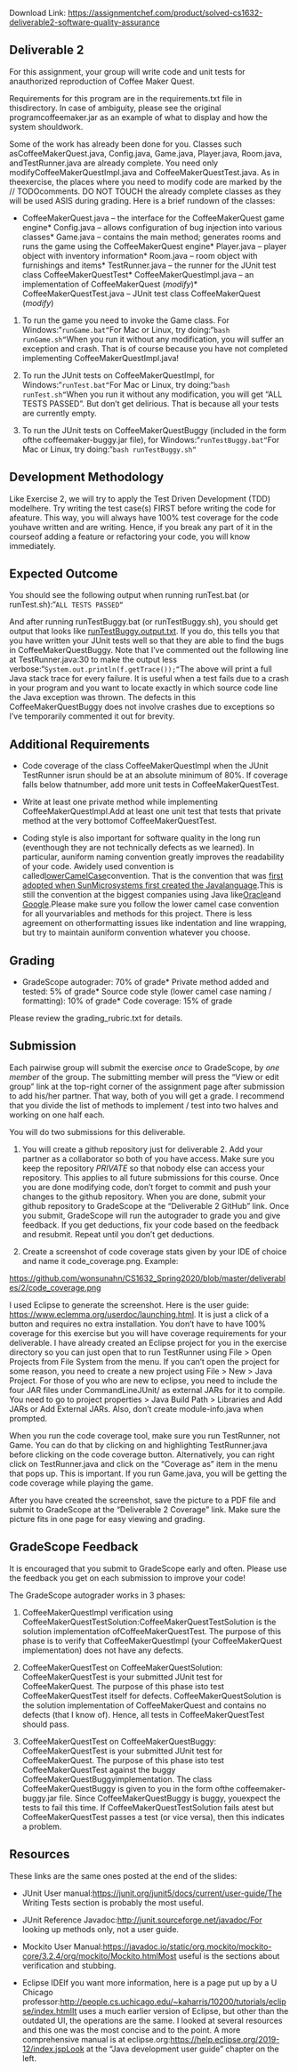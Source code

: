 Download Link: https://assignmentchef.com/product/solved-cs1632-deliverable2-software-quality-assurance
<br>
## Deliverable 2

For this assignment, your group will write code and unit tests for anauthorized reproduction of Coffee Maker Quest.

Requirements for this program are in the requirements.txt file in thisdirectory. In case of ambiguity, please see the original programcoffeemaker.jar as an example of what to display and how the system shouldwork.

Some of the work has already been done for you. Classes such asCoffeeMakerQuest.java, Config.java, Game.java, Player.java, Room.java, andTestRunner.java are already complete. You need only modifyCoffeeMakerQuestImpl.java and CoffeeMakerQuestTest.java. As in theexercise, the places where you need to modify code are marked by the // TODOcomments. DO NOT TOUCH the already complete classes as they will be used ASIS during grading. Here is a brief rundown of the classes:

* CoffeeMakerQuest.java – the interface for the CoffeeMakerQuest game engine* Config.java – allows configuration of bug injection into various classes* Game.java – contains the main method; generates rooms and runs the game using the CoffeeMakerQuest engine* Player.java – player object with inventory information* Room.java – room object with furnishings and items* TestRunner.java – the runner for the JUnit test class CoffeeMakerQuestTest* CoffeeMakerQuestImpl.java – an implementation of CoffeeMakerQuest (_modify_)* CoffeeMakerQuestTest.java – JUnit test class CoffeeMakerQuest (_modify_)

1. To run the game you need to invoke the Game class. For Windows:“`runGame.bat“`For Mac or Linux, try doing:“`bash runGame.sh“`When you run it without any modification, you will suffer an exception and crash. That is of course because you have not completed implementing CoffeeMakerQuestImpl.java!

1. To run the JUnit tests on CoffeeMakerQuestImpl, for Windows:“`runTest.bat“`For Mac or Linux, try doing:“`bash runTest.sh“`When you run it without any modification, you will get “ALL TESTS PASSED”. But don’t get delirious. That is because all your tests are currently empty.

1. To run the JUnit tests on CoffeeMakerQuestBuggy (included in the form ofthe coffeemaker-buggy.jar file), for Windows:“`runTestBuggy.bat“`For Mac or Linux, try doing:“`bash runTestBuggy.sh“`

## Development Methodology

Like Exercise 2, we will try to apply the Test Driven Development (TDD) modelhere. Try writing the test case(s) FIRST before writing the code for afeature. This way, you will always have 100% test coverage for the code youhave written and are writing. Hence, if you break any part of it in the courseof adding a feature or refactoring your code, you will know immediately.

## Expected Outcome

You should see the following output when running runTest.bat (or runTest.sh):“`ALL TESTS PASSED“`

And after running runTestBuggy.bat (or runTestBuggy.sh), you should get output that looks like [runTestBuggy.output.txt](runTestBuggy.output.txt). If you do, this tells you that you have written your JUnit tests well so that they are able to find the bugs in CoffeeMakerQuestBuggy. Note that I’ve commented out the following line at TestRunner.java:30 to make the output less verbose:“`System.out.println(f.getTrace());“`The above will print a full Java stack trace for every failure. It is useful when a test fails due to a crash in your program and you want to locate exactly in which source code line the Java exception was thrown. The defects in this CoffeeMakerQuestBuggy does not involve crashes due to exceptions so I’ve temporarily commented it out for brevity.

## Additional Requirements

* Code coverage of the class CoffeeMakerQuestImpl when the JUnit TestRunner isrun should be at an absolute minimum of 80%. If coverage falls below thatnumber, add more unit tests in CoffeeMakerQuestTest.

* Write at least one private method while implementing CoffeeMakerQuestImpl.Add at least one unit test that tests that private method at the very bottomof CoffeeMakerQuestTest.

* Coding style is also important for software quality in the long run (eventhough they are not technically defects as we learned). In particular, auniform naming convention greatly improves the readability of your code. Awidely used convention is called[lowerCamelCase](https://en.wikipedia.org/wiki/Naming_convention_(programming)#Java)convention. That is the convention that was [first adopted when SunMicrosystems first created the Javalanguage](https://www.oracle.com/technetwork/java/codeconventions-135099.html).This is still the convention at the biggest companies using Java like[Oracle](https://docs.oracle.com/javase/tutorial/java/nutsandbolts/variables.html)and [Google](https://google.github.io/styleguide/javaguide.html#s5-naming).Please make sure you follow the lower camel case convention for all yourvariables and methods for this project. There is less agreement on otherformatting issues like indentation and line wrapping, but try to maintain auniform convention whatever you choose.

## Grading

* GradeScope autograder: 70% of grade* Private method added and tested: 5% of grade* Source code style (lower camel case naming / formatting): 10% of grade* Code coverage: 15% of grade

Please review the grading_rubric.txt for details.

## Submission

Each pairwise group will submit the exercise *once* to GradeScope, by *one member* of the group. The submitting member will press the “View or edit group” link at the top-right corner of the assignment page after submission to add his/her partner. That way, both of you will get a grade. I recommend that you divide the list of methods to implement / test into two halves and working on one half each.

You will do two submissions for this deliverable.

1. You will create a github repository just for deliverable 2. Add your partner as a collaborator so both of you have access. Make sure you keep the repository *PRIVATE* so that nobody else can access your repository. This applies to all future submissions for this course. Once you are done modifying code, don’t forget to commit and push your changes to the github repository. When you are done, submit your github repository to GradeScope at the “Deliverable 2 GitHub” link. Once you submit, GradeScope will run the autograder to grade you and give feedback. If you get deductions, fix your code based on the feedback and resubmit. Repeat until you don’t get deductions.

1. Create a screenshot of code coverage stats given by your IDE of choice and name it code_coverage.png. Example:

https://github.com/wonsunahn/CS1632_Spring2020/blob/master/deliverables/2/code_coverage.png

I used Eclipse to generate the screenshot. Here is the user guide: https://www.eclemma.org/userdoc/launching.html. It is just a click of a button and requires no extra installation. You don’t have to have 100% coverage for this exercise but you will have coverage requirements for your deliverable. I have already created an Eclipse project for you in the exercise directory so you can just open that to run TestRunner using File &gt; Open Projects from File System from the menu. If you can’t open the project for some reason, you need to create a new project using File &gt; New &gt; Java Project. For those of you who are new to eclipse, you need to include the four JAR files under CommandLineJUnit/ as external JARs for it to compile. You need to go to project properties &gt; Java Build Path &gt; Libraries and Add JARs or Add External JARs. Also, don’t create module-info.java when prompted.

When you run the code coverage tool, make sure you run TestRunner, not Game. You can do that by clicking on and highlighting TestRunner.java before clicking on the code coverage button. Alternatively, you can right click on TestRunner.java and click on the “Coverage as” item in the menu that pops up. This is important. If you run Game.java, you will be getting the code coverage while playing the game.

After you have created the screenshot, save the picture to a PDF file and submit to GradeScope at the “Deliverable 2 Coverage” link. Make sure the picture fits in one page for easy viewing and grading.

## GradeScope Feedback

It is encouraged that you submit to GradeScope early and often. Please use the feedback you get on each submission to improve your code!

The GradeScope autograder works in 3 phases:

1. CoffeeMakerQuestImpl verification using CoffeeMakerQuestTestSolution:CoffeeMakerQuestTestSolution is the solution implementation ofCoffeeMakerQuestTest. The purpose of this phase is to verify that CoffeeMakerQuestImpl (your CoffeeMakerQuest implementation) does not have any defects.

1. CoffeeMakerQuestTest on CoffeeMakerQuestSolution: CoffeeMakerQuestTest is your submitted JUnit test for CoffeeMakerQuest. The purpose of this phase isto test CoffeeMakerQuestTest itself for defects. CoffeeMakerQuestSolution is the solution implementation of CoffeeMakerQuest and contains no defects (that I know of). Hence, all tests in CoffeeMakerQuestTest should pass.

1. CoffeeMakerQuestTest on CoffeeMakerQuestBuggy: CoffeeMakerQuestTest is your submitted JUnit test for CoffeeMakerQuest. The purpose of this phase isto test CoffeeMakerQuestTest against the buggy CoffeeMakerQuestBuggyimplementation. The class CoffeeMakerQuestBuggy is given to you in the form ofthe coffeemaker-buggy.jar file. Since CoffeeMakerQuestBuggy is buggy, youexpect the tests to fail this time. If CoffeeMakerQuestTestSolution fails atest but CoffeeMakerQuestTest passes a test (or vice versa), then this indicates a problem.

## Resources

These links are the same ones posted at the end of the slides:

* JUnit User manual:https://junit.org/junit5/docs/current/user-guide/The Writing Tests section is probably the most useful.

* JUnit Reference Javadoc:http://junit.sourceforge.net/javadoc/For looking up methods only, not a user guide.

* Mockito User Manual:https://javadoc.io/static/org.mockito/mockito-core/3.2.4/org/mockito/Mockito.htmlMost useful is the sections about verification and stubbing.

* Eclipse IDEIf you want more information, here is a page put up by a U Chicago professor:http://people.cs.uchicago.edu/~kaharris/10200/tutorials/eclipse/index.htmlIt uses a much earlier version of Eclipse, but other than the outdated UI, the operations are the same. I looked at several resources and this one was the most concise and to the point. A more comprehensive manual is at eclipse.org:https://help.eclipse.org/2019-12/index.jspLook at the “Java development user guide” chapter on the left.


